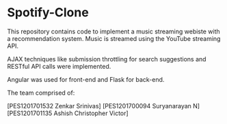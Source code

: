 # Spotify-Clone

This repository contains code to implement a music streaming webiste with a recommendation system. Music is streamed using the YouTube streaming API.

AJAX techniques like submission throttling for search suggestions and RESTful API calls were implemented.

Angular was used for front-end and Flask for back-end.

The team comprised of:

[PES1201701532 Zenkar Srinivas]
[PES1201700094 Suryanarayan N]
[PES1201701135 Ashish Christopher Victor]
